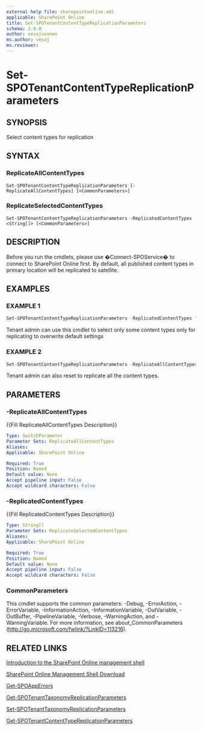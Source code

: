 ```yaml
---
external help file: sharepointonline.xml
applicable: SharePoint Online
title: Set-SPOTenantContentTypeReplicationParameters
schema: 2.0.0
author: vesajuvonen
ms.author: vesaj
ms.reviewer:
---
```


# Set-SPOTenantContentTypeReplicationParameters

## SYNOPSIS
Select content types for replication


## SYNTAX

### ReplicateAllContentTypes
```
Set-SPOTenantContentTypeReplicationParameters [-ReplicateAllContentTypes] [<CommonParameters>]
```

### ReplicateSelectedContentTypes
```
Set-SPOTenantContentTypeReplicationParameters -ReplicatedContentTypes <String[]> [<CommonParameters>]
```

## DESCRIPTION
Before you run the cmdlets, please use �Connect-SPOService� to connect to SharePoint Online first.
By default, all published content types in primary location will be replicated to satellite. 


## EXAMPLES

### EXAMPLE 1
```powershell
Set-SPOTenantContentTypeReplicationParameters -ReplicatedContentTypes "ct1","ct2"
```
Tenant admin can use this cmdlet to select only some content types only for replicating to overwrite default settings


### EXAMPLE 2
```powershell
Set-SPOTenantContentTypeReplicationParameters -ReplicateAllContentTypes
```
Tenant admin can  also reset to replicate all the content types.


## PARAMETERS

### -ReplicateAllContentTypes
{{Fill ReplicateAllContentTypes Description}}

```yaml
Type: SwitchParameter
Parameter Sets: ReplicateAllContentTypes
Aliases: 
Applicable: SharePoint Online

Required: True
Position: Named
Default value: None
Accept pipeline input: False
Accept wildcard characters: False
```

### -ReplicatedContentTypes
{{Fill ReplicatedContentTypes Description}}

```yaml
Type: String[]
Parameter Sets: ReplicateSelectedContentTypes
Aliases: 
Applicable: SharePoint Online

Required: True
Position: Named
Default value: None
Accept pipeline input: False
Accept wildcard characters: False
```

### CommonParameters
This cmdlet supports the common parameters: -Debug, -ErrorAction, -ErrorVariable, -InformationAction, -InformationVariable, -OutVariable, -OutBuffer, -PipelineVariable, -Verbose, -WarningAction, and -WarningVariable. For more information, see about_CommonParameters (http://go.microsoft.com/fwlink/?LinkID=113216).


## RELATED LINKS

[Introduction to the SharePoint Online management shell](https://support.office.com/en-us/article/introduction-to-the-sharepoint-online-management-shell-c16941c3-19b4-4710-8056-34c034493429)

[SharePoint Online Management Shell Download](https://www.microsoft.com/en-US/download/details.aspx?id=35588)

[Get-SPOAppErrors](Get-SPOAppErrors.md)

[Get-SPOTenantTaxonomyReplicationParameters](Get-SPOTenantTaxonomyReplicationParameters.md)

[Set-SPOTenantTaxonomyReplicationParameters](Set-SPOTenantTaxonomyReplicationParameters.md)

[Get-SPOTenantContentTypeReplicationParameters](Get-SPOTenantContentTypeReplicationParameters.md)

